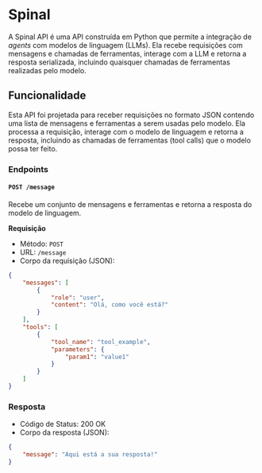 # Spinal

A Spinal API é uma API construída em Python que permite a integração de *agents* com modelos de linguagem (LLMs). Ela recebe requisições com mensagens e chamadas de ferramentas, interage com a LLM e retorna a resposta serializada, incluindo quaisquer chamadas de ferramentas realizadas pelo modelo.

## Funcionalidade

Esta API foi projetada para receber requisições no formato JSON contendo uma lista de mensagens e ferramentas a serem usadas pelo modelo. Ela processa a requisição, interage com o modelo de linguagem e retorna a resposta, incluindo as chamadas de ferramentas (tool calls) que o modelo possa ter feito.

### Endpoints

#### `POST /message`

Recebe um conjunto de mensagens e ferramentas e retorna a resposta do modelo de linguagem.

**Requisição**

- Método: `POST`
- URL: `/message`
- Corpo da requisição (JSON):
  
```json
{
    "messages": [
        {
            "role": "user",
            "content": "Olá, como você está?"
        }
    ],
    "tools": [
        {
            "tool_name": "tool_example",
            "parameters": {
                "param1": "value1"
            }
        }
    ]
}
```

### Resposta

* Código de Status: 200 OK
* Corpo da resposta (JSON):

```json
{
    "message": "Aqui está a sua resposta!"
}
```